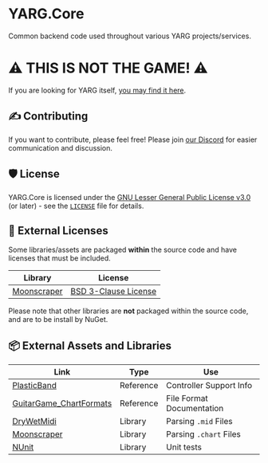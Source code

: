 # YARG.Core

Common backend code used throughout various YARG projects/services.

# ⚠ THIS IS NOT THE GAME! ⚠

If you are looking for YARG itself, [you may find it here](https://github.com/YARC-Official/YARG).

## ✍️ Contributing

If you want to contribute, please feel free! Please join [our Discord](https://discord.gg/sqpu4R552r) for easier communication and discussion.

## 🛡️ License

YARG.Core is licensed under the [GNU Lesser General Public License v3.0](https://www.gnu.org/licenses/lgpl-3.0.en.html) (or later) - see the [`LICENSE`](LICENSE) file for details.

## 🧰 External Licenses

Some libraries/assets are packaged **within** the source code and have licenses that must be included.

| Library | License |
| --- | --- |
| [Moonscraper](https://github.com/FireFox2000000/Moonscraper-Chart-Editor) | [BSD 3-Clause License](https://github.com/FireFox2000000/Moonscraper-Chart-Editor/blob/master/LICENSE)

Please note that other libraries are **not** packaged within the source code, and are to be install by NuGet.

## 📦 External Assets and Libraries

| Link | Type | Use |
| --- | --- | --- |
| [PlasticBand](https://github.com/TheNathannator/PlasticBand) | Reference | Controller Support Info
| [GuitarGame_ChartFormats](https://github.com/TheNathannator/GuitarGame_ChartFormats) | Reference | File Format Documentation
| [DryWetMidi](https://www.nuget.org/packages/Melanchall.DryWetMidi) | Library | Parsing `.mid` Files
| [Moonscraper](https://github.com/FireFox2000000/Moonscraper-Chart-Editor) | Library | Parsing `.chart` Files
| [NUnit](https://docs.nunit.org/articles/nunit/intro.html) | Library | Unit tests
